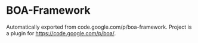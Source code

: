 # BOA-Framework
Automatically exported from code.google.com/p/boa-framework.
Project is a plugin for https://code.google.com/p/boa/.
